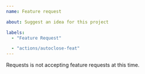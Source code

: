 ```yaml
---
name: Feature request

about: Suggest an idea for this project

labels:
  - "Feature Request"

  - "actions/autoclose-feat"
---
```


Requests is not accepting feature requests at this time.
